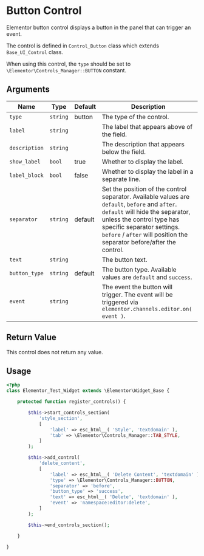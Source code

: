 # Button Control

<Badge type="tip" vertical="top" text="Elementor Core" /> <Badge type="warning" vertical="top" text="Basic" />

Elementor button control displays a button in the panel that can trigger an event.

The control is defined in `Control_Button` class which extends `Base_UI_Control` class.

When using this control, the `type` should be set to `\Elementor\Controls_Manager::BUTTON` constant.

## Arguments

<table>
	<thead>
		<tr>
			<th>Name</th>
			<th>Type</th>
			<th>Default</th>
			<th>Description</th>
		</tr>
	</thead>
	<tbody>
		<tr>
			<td><code>type</code></td>
			<td><code>string</code></td>
			<td>button</td>
			<td>The type of the control.</td>
		</tr>
		<tr>
			<td><code>label</code></td>
			<td><code>string</code></td>
			<td></td>
			<td>The label that appears above of the field.</td>
		</tr>
		<tr>
			<td><code>description</code></td>
			<td><code>string</code></td>
			<td></td>
			<td>The description that appears below the field.</td>
		</tr>
		<tr>
			<td><code>show_label</code></td>
			<td><code>bool</code></td>
			<td>true</td>
			<td>Whether to display the label.</td>
		</tr>
		<tr>
			<td><code>label_block</code></td>
			<td><code>bool</code></td>
			<td>false</td>
			<td>Whether to display the label in a separate line.</td>
		</tr>
		<tr>
			<td><code>separator</code></td>
			<td><code>string</code></td>
			<td>default</td>
			<td>Set the position of the control separator. Available values are <code>default</code>, <code>before</code> and <code>after</code>. <code>default</code> will hide the separator, unless the control type has specific separator settings. <code>before</code> / <code>after</code> will position the separator before/after the control.</td>
		</tr>
		<tr>
			<td><code>text</code></td>
			<td><code>string</code></td>
			<td></td>
			<td>The button text.</td>
		</tr>
		<tr>
			<td><code>button_type</code></td>
			<td><code>string</code></td>
			<td>default</td>
			<td>The button type. Available values are <code>default</code> and <code>success</code>.</td>
		</tr>
		<tr>
			<td><code>event</code></td>
			<td><code>string</code></td>
			<td></td>
			<td>The event the button will trigger. The event will be triggered via <code>elementor.channels.editor.on( event )</code>.</td>
		</tr>
	</tbody>
</table>

## Return Value

This control does not return any value.

## Usage

```php {14-24}
<?php
class Elementor_Test_Widget extends \Elementor\Widget_Base {

	protected function register_controls() {

		$this->start_controls_section(
			'style_section',
			[
				'label' => esc_html__( 'Style', 'textdomain' ),
				'tab' => \Elementor\Controls_Manager::TAB_STYLE,
			]
		);

		$this->add_control(
			'delete_content',
			[
				'label' => esc_html__( 'Delete Content', 'textdomain' ),
				'type' => \Elementor\Controls_Manager::BUTTON,
				'separator' => 'before',
				'button_type' => 'success',
				'text' => esc_html__( 'Delete', 'textdomain' ),
				'event' => 'namespace:editor:delete',
			]
		);

		$this->end_controls_section();

	}

}
```
